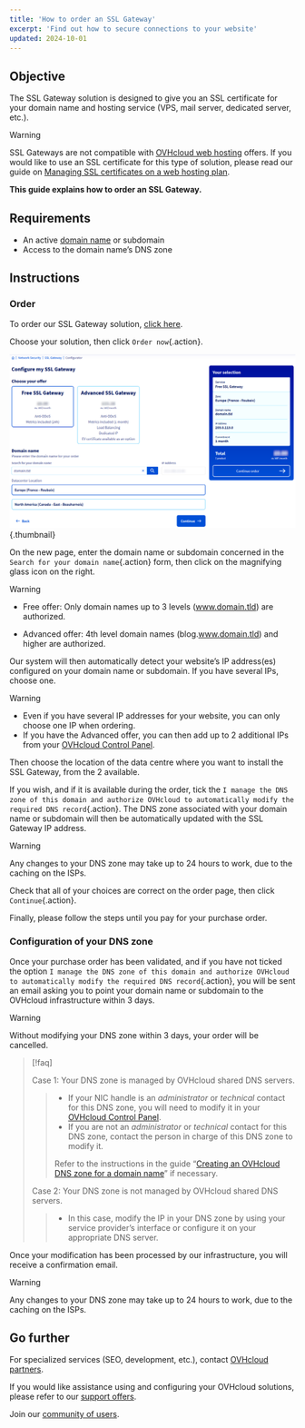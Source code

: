 ```yaml
---
title: 'How to order an SSL Gateway'
excerpt: 'Find out how to secure connections to your website'
updated: 2024-10-01
---
```


## Objective

The SSL Gateway solution is designed to give you an SSL certificate for your domain name and hosting service (VPS, mail server, dedicated server, etc.).

> [!warning]
>
> SSL Gateways are not compatible with [OVHcloud web hosting](/links/web/hosting) offers. If you would like to use an SSL certificate for this type of solution, please read our guide on [Managing SSL certificates on a web hosting plan](/pages/web_cloud/web_hosting/ssl_on_webhosting).
>

**This guide explains how to order an SSL Gateway.**

## Requirements

- An active [domain name](/links/web/domains) or subdomain
- Access to the domain name’s DNS zone

## Instructions

### Order

To order our SSL Gateway solution, [click here](/links/web/ssl-gateway).

Choose your solution, then click `Order now`{.action}.

![order ssl gateway](/pages/assets/screens/website/order/configure-my-ssl-gateway.png){.thumbnail}

On the new page, enter the domain name or subdomain concerned in the `Search for your domain name`{.action} form, then click on the magnifying glass icon on the right.

> [!warning]
>
> - Free offer: Only domain names up to 3 levels (www.domain.tld) are authorized.
>
> - Advanced offer: 4th level domain names (blog.www.domain.tld) and higher are authorized.
>

Our system will then automatically detect your website’s IP address(es) configured on your domain name or subdomain. If you have several IPs, choose one.

> [!warning]
>
> - Even if you have several IP addresses for your website, you can only choose one IP when ordering.
> - If you have the Advanced offer, you can then add up to 2 additional IPs from your [OVHcloud Control Panel](/links/manager).
>

Then choose the location of the data centre where you want to install the SSL Gateway, from the 2 available.

If you wish, and if it is available during the order, tick the `I manage the DNS zone of this domain and authorize OVHcloud to automatically modify the required DNS record`{.action}. The DNS zone associated with your domain name or subdomain will then be automatically updated with the SSL Gateway IP address.

> [!warning]
>
> Any changes to your DNS zone may take up to 24 hours to work, due to the caching on the ISPs.
>

Check that all of your choices are correct on the order page, then click `Continue`{.action}.

Finally, please follow the steps until you pay for your purchase order.

### Configuration of your DNS zone

Once your purchase order has been validated, and if you have not ticked the option `I manage the DNS zone of this domain and authorize OVHcloud to automatically modify the required DNS record`{.action}, you will be sent an email asking you to point your domain name or subdomain to the OVHcloud infrastructure within 3 days.

> [!warning]
>
> Without modifying your DNS zone within 3 days, your order will be cancelled.
>

> [!faq]
>
> Case 1: Your DNS zone is managed by OVHcloud shared DNS servers.
>>
>> - If your NIC handle is an *administrator* or *technical* contact for this DNS zone, you will need to modify it in your [OVHcloud Control Panel](/links/manager).
>> - If you are not an *administrator* or *technical* contact for this DNS zone, contact the person in charge of this DNS zone to modify it.
>>
>> Refer to the instructions in the guide “[Creating an OVHcloud DNS zone for a domain name](/pages/web_cloud/domains/dns_zone_create)” if necessary.
>>
>
> Case 2: Your DNS zone is not managed by OVHcloud shared DNS servers.
>>
>> - In this case, modify the IP in your DNS zone by using your service provider’s interface or configure it on your appropriate DNS server.
>>
>

Once your modification has been processed by our infrastructure, you will receive a confirmation email.

> [!warning]
>
> Any changes to your DNS zone may take up to 24 hours to work, due to the caching on the ISPs.
>

## Go further
 
For specialized services (SEO, development, etc.), contact [OVHcloud partners](/links/partner).
 
If you would like assistance using and configuring your OVHcloud solutions, please refer to our [support offers](/links/support).
 
Join our [community of users](/links/community).
